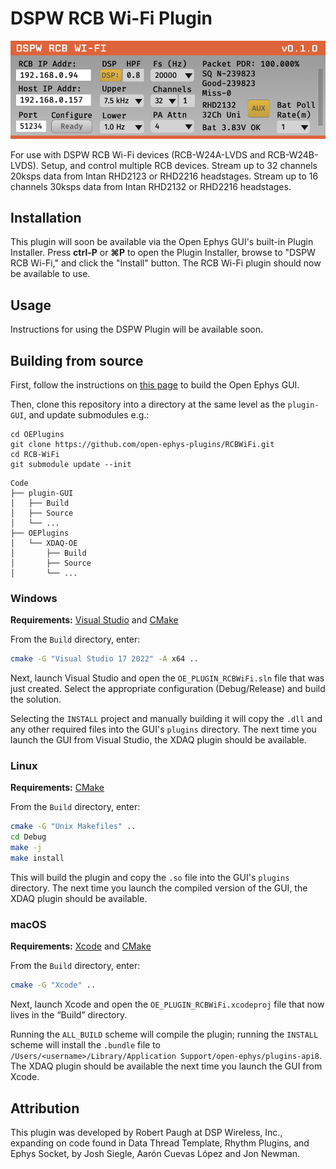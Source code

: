 # DSPW RCB Wi-Fi Plugin

![RCB Wi-Fi-plugin-screenshot](Resources/RCB-WiFi-plugin.png)

For use with DSPW RCB Wi-Fi devices (RCB-W24A-LVDS and RCB-W24B-LVDS).
Setup, and control multiple RCB devices.
Stream up to 32 channels 20ksps data from Intan RHD2123 or RHD2216 headstages.
Stream up to 16 channels 30ksps data from Intan RHD2132 or RHD2216 headstages.

## Installation

This plugin will soon be available via the Open Ephys GUI's built-in Plugin Installer. Press **ctrl-P** or **⌘P** to open the Plugin Installer, browse to "DSPW RCB Wi-Fi," and click the "Install" button. The RCB Wi-Fi plugin should now be available to use.

## Usage

Instructions for using the DSPW Plugin will be available soon.

## Building from source

First, follow the instructions on [this page](https://open-ephys.github.io/gui-docs/Developer-Guide/Compiling-the-GUI.html) to build the Open Ephys GUI.

Then, clone this repository into a directory at the same level as the `plugin-GUI`, and update submodules e.g.:

```
cd OEPlugins
git clone https://github.com/open-ephys-plugins/RCBWiFi.git
cd RCB-WiFi
git submodule update --init
``` 

```
Code
├── plugin-GUI
│   ├── Build
│   ├── Source
│   └── ...
├── OEPlugins
│   └── XDAQ-OE
│       ├── Build
│       ├── Source
│       └── ...
```

### Windows

**Requirements:** [Visual Studio](https://visualstudio.microsoft.com/) and [CMake](https://cmake.org/install/)

From the `Build` directory, enter:

```bash
cmake -G "Visual Studio 17 2022" -A x64 ..
```

Next, launch Visual Studio and open the `OE_PLUGIN_RCBWiFi.sln` file that was just created. Select the appropriate configuration (Debug/Release) and build the solution.

Selecting the `INSTALL` project and manually building it will copy the `.dll` and any other required files into the GUI's `plugins` directory. The next time you launch the GUI from Visual Studio, the XDAQ plugin should be available.


### Linux

**Requirements:** [CMake](https://cmake.org/install/)

From the `Build` directory, enter:

```bash
cmake -G "Unix Makefiles" ..
cd Debug
make -j
make install
```

This will build the plugin and copy the `.so` file into the GUI's `plugins` directory. The next time you launch the compiled version of the GUI, the XDAQ plugin should be available.


### macOS

**Requirements:** [Xcode](https://developer.apple.com/xcode/) and [CMake](https://cmake.org/install/)

From the `Build` directory, enter:

```bash
cmake -G "Xcode" ..
```

Next, launch Xcode and open the `OE_PLUGIN_RCBWiFi.xcodeproj` file that now lives in the “Build” directory.

Running the `ALL_BUILD` scheme will compile the plugin; running the `INSTALL` scheme will install the `.bundle` file to `/Users/<username>/Library/Application Support/open-ephys/plugins-api8`. The XDAQ plugin should be available the next time you launch the GUI from Xcode.


## Attribution

This plugin was developed by Robert Paugh at DSP Wireless, Inc., expanding on code found in Data Thread Template, Rhythm Plugins, and Ephys Socket, by Josh Siegle, Aarón Cuevas López and Jon Newman.

